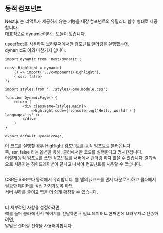 ## 동적 컴포넌트

Next.js 는 리액트가 제공하지 않는 기능을 내장 컴포넌트와 유틸리티 함수 형태로 제공합니다.<br>
대표적으로 dynamic이라는 모듈이 있습니다.<br>


useeffect를  사용하여 브라우저에서만 컴포넌트 랜더링을 실행했는데, <br>
dynamic도 이와 마찬가지 입니다.

    import dynamic from 'next/dynamic';

    const Highlight = dynamic(
        () => import('../components/Highlight'),
        { ssr: false}
    );

    import styles from '../styles/Home.module.css';

    function DynamicPage() {
        return (
            <div className={styles.main}>
                <Highlight code={`console.log('Hello, world!')`} language='js' />
            </div>
        )
    }

    export default DynamicPage;

이 코드를 실행할 경우 Highlight 컴포넌트를 동적 임포트로 불러옵니다. <br>
즉, ssr: false 라는 옵션을 통해, 클라에서만 코드를 실행한다고 명시한겁니다.<br>
이렇게 동적 임포트를 쓰면 컴포넌트를 서버에서 랜더링 하지 않을 수 있습니다.
결과적으로 사용자는 하이드레이션이 끝나고 나서야 컴포넌트를 사용할 수 있습니다.<br>
<br>

CSR은 SSR보다 동적에서 유리합니다.
웹 앱의 js코드를 먼저 다운로드 하고 클라에서 필요한 데이터를 직접 가져가도록 하면,<br>
서버 부하를 줄이고 앱을 더 쉽게 확장할 수 있습니다.<br>
<br>


더 세부적인 사항을 설정하려면, <br>
예를 들어 클라에 정적 페이지를 전달하면서 필요 데이터도 한꺼번에 브라우저로 전송하려면, <br>
알맞은 랜더링 전략을 사용해야합니다.